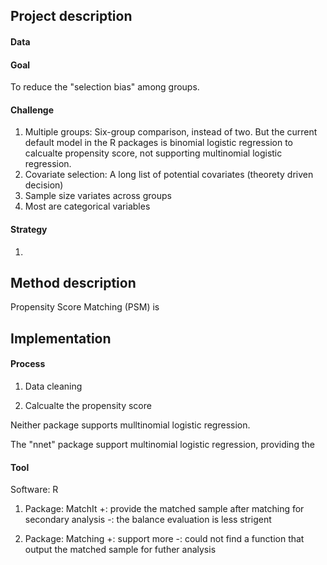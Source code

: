 ## Project description 

#### Data 


#### Goal
To reduce the "selection bias" among groups.


#### Challenge
1. Multiple groups: Six-group comparison, instead of two. But the current default model in the R packages is binomial logistic regression to calcualte propensity score, not supporting multinomial logistic regression. 
2. Covariate selection: A long list of potential covariates (theorety driven decision) 
3. Sample size variates across groups  
4. Most are categorical variables

#### Strategy 
1. 

## Method description 
Propensity Score Matching (PSM) is 



## Implementation 

#### Process
1. Data cleaning

2. Calcualte the propensity score 

Neither package supports mulltinomial logistic regression. 

The "nnet" package support multinomial logistic regression, providing the  



#### Tool
Software: R

1. Package: MatchIt 
+: provide the matched sample after matching for secondary analysis 
-: the balance evaluation is less strigent 


2. Package: Matching
+: support more 
-: could not find a function that output the matched sample for futher analysis 


